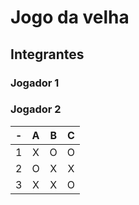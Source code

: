 # Jogo da velha
## Integrantes
### Jogador 1
### Jogador 2

| -  |  A     | B     | C     |
| -- | :---:  | :---: | :---: |
| 1  | X      | O     | O     |
| 2  | O      | X     | X     |
| 3  | X      | X     | O     |